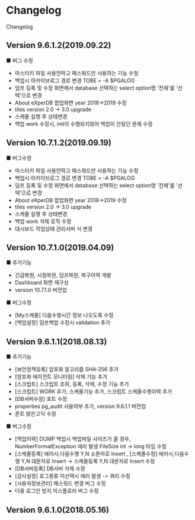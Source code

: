# Changelog

Changelog

## Version 9.6.1.2(2019.09.22)
■ 버그 수정
 - 마스터키 파일 사용안하고 패스워드만 사용하는 기능 수정
 - 백업시 아카이브로그 경로 변경 TOBE = -A $PGALOG
 - 덤프 등록 및 수정 화면에서 database 선택하는 select option명 '전체'를 '선택'으로 변경
 - About eXperDB 팝업화면 year 2018->2019 수정
 - tiles version 2.0 -> 3.0 upgrade
 - 스케줄 실행 후 상태변경
 - 백업 work 수정시, init이 수행되지않아 백업이 안됬던 문제 수정
 
## Version 10.7.1.2(2019.09.19)
 ■ 버그수정
 - 마스터키 파일 사용안하고 패스워드만 사용하는 기능 수정
 - 백업시 아카이브로그 경로 변경 TOBE = -A $PGALOG
 - 덤프 등록 및 수정 화면에서 database 선택하는 select option명 '전체'를 '선택'으로 변경
 - About eXperDB 팝업화면 year 2018->2019 수정
 - tiles version 2.0 -> 3.0 upgrade
 - 스케줄 실행 후 상태변경
 - 백업 work 삭제 로직 수정
 - 대시보드 작업상태 관리서버 식 변경
 
## Version 10.7.1.0(2019.04.09)
 ■ 추가기능
- 긴급복원, 시점복원, 덤프복원, 복구이력 개발
- Dashboard 화면 재구성
- version 10.7.1.0 버전업

 ■ 버그수정
- [My스케줄] 다음수행시간 정보 나오도록 수정
- [백업설정] 덤프백업 수정시 validation 추가        

## Version 9.6.1.1(2018.08.13)
 ■ 추가기능
 - [보안정책등록] 암호화 알고리즘 SHA-256 추가
 - [암호화 에이전트 모니터링] 삭제 기능 추가  
 - [스크립트] 스크립트 조회, 등록, 삭제, 수정 기능 추가
 - [스크립트] WORK 추가, 스케줄기능 추가, 스크립트 스케줄수행이력 추가  
 - [DB서버수정] 포트 수정
 - properties pg_audit 사용여부 추가, version 9.6.1.1 버전업
 - 폰트 맑은고딕 수정

 ■ 버그수정
 - [백업이력] DUMP 백업시 백업파일 사이즈가 클 경우, NumberFormatException 에러 발생 FileSize int -> long 타입 수정
 - [스케줄등록] 에러시,다음수행 Y,N 소문자로 Insert , [스케줄수정] 에러시,다음수행 Y,N 대문자로 Insert -> 스케줄등록 Y,N 대문자로 Insert 수정
 - [DB서버등록] DB서버 삭제 수정
 - [감사설정] 로그종류 미선택시 에러 발생 -> 쿼리 수정
 - [사용자정보관리] 패스워드 변경 버그 수정
 - 다중 로그인 방지 익스플로러 버그 수정        
 
## Version 9.6.1.0(2018.05.16)
